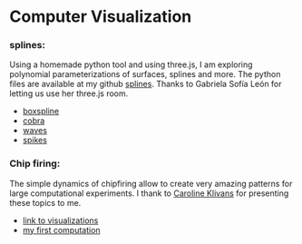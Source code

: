 
# Computer Visualization
### splines:
Using a homemade python tool and using three.js, I am exploring polynomial parameterizations of surfaces, splines and more. The python files are available 
at my github [splines]("https://github.com/emersonjleon/math"). Thanks to Gabriela Sofía León for letting us use her three.js room.


- [boxspline](/threejs/bspline6c.html)
- [cobra](/threejs/cobra.html)
- [waves](/threejs/redwaves.html)
- [spikes](/threejs/spikes.html)

### Chip firing:
The simple dynamics of chipfiring allow to create very amazing patterns for large computational experiments. I thank to [Caroline Klivans]("https://www.dam.brown.edu/people/cklivans/chipfiring.html") for presenting these topics to me. 

- [link to visualizations](https://www.math.cmu.edu/~wes/sand.html)
- [my first computation](/firstchipfiring.md)

